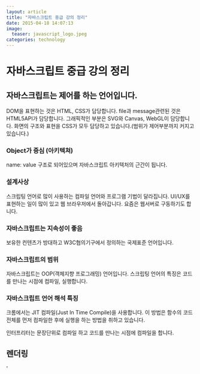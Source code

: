 ```yaml
---
layout: article
title: "자바스크립트 중급 강의 정리"
date: 2015-04-18 14:07:13
image:
  teaser: javascript_logo.jpeg
categories: technology
---
```


# 자바스크립트 중급 강의 정리

## 자바스크립트는 제어를 하는 언어입니다.
DOM을 표현하는 것은 HTML, CSS가 담당합니다.
file과 message관련된 것은 HTML5API가 담당합니다.
그래픽적인 부분은 SVG와 Canvas, WebGL이 담당합니다.
화면의 구조와 표현을 CSS가 모두 담당하고 있습니다.(범위가 제어부분까지 커지고 있습니다.)

### Object가 중심 (아키텍쳐)
name: value 구조로 되어있으며 자바스크립트 아키텍처의 근간이 됩니다.

### 설계사상
스크립팅 언어로 많이 사용하는 컴파일 언어와 프로그램 기법이 달라집니다.
UI/UX를 표현하는 일이 많이 있고 웹 브라우저에서 돌아갑니다.
요즘은 웹서버로 구동하기도 합니다.

### 자바스크립트는 지속성이 좋음
보유한 컨텐츠가 방대하고 W3C협의기구에서 정의하는 국제표준 언어입니다.

### 자바스크립트의 범위
자바스크립트는 OOP(객체지향 프로그래밍) 언어입니다.
스크립팅 언어의 특징은 코드를 만나는 시점에 컴파일, 실행합니다.

### 자바스크립트 언어 해석 특징
크롬에서는 JIT 컴파일(Just In Time Compile)을 사용합니다.
이 방법은 함수의 코드 전체를 먼저 컴파일한 후에 실행을 하는 방법을 취하고 있습니다.

인터프리터는 문장단위로 컴파일 하고 코드를 만나는 시점에 컴파일을 합니다.

## 렌더링
'<script>'코드를 만났을 때 자바스크립트 실행 환경을 설정하고 렌더링을 합니다.
렌더링 결과로는 오브젝트를 생성하고, 값을 초기화하며, 연산자를 설정합니다.
그리고 빌트인을 생성하는데 빌트인은 어느 함수에서나, 그리고 아무때나 호출 가능한 함수를 말합니다.

### 빌트인
빌트인은 데이터 타입 오브젝트 연산자로 종류는 아래와 같습니다.

- 데이터 타입
 - Undefined Null Boolean Number String
- 빌트인 오브젝트
 - Global Object Function Array
 - String Boolean number
 - Math Date RegExp JSON Error
- 빌트인 연산자
 - ++, --

빌트인의 오브젝트는 글로벌 오브젝트, Object, Function Object로 나누어집니다.

### 프로퍼티
- name, value의 쌍을 프로퍼티라고 합니다.

### prototype
오브젝트의 형태로 프로퍼티를 연결할 때 사용하고 오브젝트의 메소드가 여기에 정의됩니다.
그리고 prototype을 이용하여 상속을 구현할 수 있습니다.

### new 연산자
인스턴스를 생성하는 연산자로 prototype에 있는 프로퍼티들은 인스턴스간에 공유됩니다.
instanceof 연산자를 이용해서 어떤 생성자 함수로 만들어졌는지 찾을 수 있습니다.

### ES5: JSON프로젝트
JavaScript Object Notation의 약자로 자바스크립트 구문을 적용할 때 쓰입니다.
배열로 시작하며 안은 object의 형태입니다.
JSON에서 Javascript객체로 변환하는 parse메서드와 그 반대로 작동하는 stringfy메서드가 있습니다.

### Function Object
function이라는 키워드를 만나면 Function 오브젝트를 만듭니다.
Function 오브젝트는 독립된 객체로 인식하고 접근해야 합니다. 그 이유는 자바스크립트는 OOP 언어이기 때문입니다.
이 오브젝트는 call, apply, bind 3개의 메소드를 가지고 있습니다.
함수가 호출이 되면 엔진은 함수를 찾아서 실행시킵니다.

## 아키텍처, 메커니즘
아키텍처와 메커니즘은 다음과 같이 나타낼 수 있습니다.
- 아키텍처
목적을 가진 구조
- 메커니즘
목적을 달성하기 위한 방법

아키텍처와 매커니즘을 제대로 구현하기 위해서는 정확한 이해가 필요합니다.

### 자바스크립트 목적
자바스크립트는 프로그래밍 언어이고 언어의 목적은 소통입니다.
그러므로 자바스크립트 프로그램의 목적은 프로그램을 통한 자바스크립트 엔진과의 소통에 있습니다.
그러므로 자바스크립트를 문법중심으로 접근하기 보다는 자바스크립트 엔진의 상태를 파악하고 아키텍처와 매커니즘을 이해해야 합니다.

### 실행환경 인식
자바스크립트 엔진이 function 오브젝트를 생성하는 목적은 function 오브젝트 단위로 호출하고 실행하기 위해서입니다.
실행 환경이 만들어지고 이를 인식하기 위해서는 환경을 저장할 필요가 있습니다.

## 내부 프로퍼티
내부 프로퍼티는 엔진이 인식할 수 있는 프로퍼티를 말합니다. 이는 내부처리를 위해 사용되며 스펙상의 사항으로 외부에서 접근 불가합니다.
표기는 [[ ]] 형태로 하며 예를 들면 [[Scope]] 이와 같습니다.
내부프로퍼티는 공통 프로퍼티와 선택적 프로퍼티로 나누어집니다.

### 공통 내부 프로퍼티
모든 오브젝트에 설정
[[Prototype]]: 오브젝트의 프로토타입(Object or Null)
[[Class]: 오브젝트 유형구분(String)
[[Extensible]]: 오브젝트에 프로퍼티 추가 가능여부(Boolean)
[[Get]]: 이름을 가진 프로퍼티 값을 반환(any)
[[GetOwnProperty]]: 오브젝트 소유의 프로퍼티 디스크립터 속성반환(프로젝트 디스크립터 - Enummarable)
[[GetProperty]]: 오브젝트의 프로퍼티 디스크립터 속성 반환(프로퍼티 디스크립터)
[[Put]]: 프로퍼티 이름의 값을 설정
[[HasProperty]]
[[Delete]]: 오브젝트에서 프로퍼티 이름 삭제
[[DefaultValue]]-프리미티브 값: 오브젝트의 디폴트 값(함수) - Boolean, number, string, date 에서만 적용가능확인해봐야함
[[DefinedOwnProperty]]: 오브젝트에 프로퍼티 추가, 값, 변경

### 선택적 내부 프로퍼티
[PrimitiveValue]]: Boolean, Number, String, Date에서만 제공(값)
[[Constructor]]: new연산자로 생성시 반환
[[Call]]: 함수를 호출 function object만 있음
[[HasInstance]]: 오브젝트 생성한 인스턴스
[[Scope]]: Function 오브젝트 실행되는 렉시컬 환경(정적인 환경 - lexical environment)
[[FormalParameters]]: 호출된 함수의 파라미터 이름 리스트(유사배열)
[[Code]]: 함수가 호출되었을때 실행(함수의 코드 내용)
[[TargetFunction]]: 바인드에서만 사용
[[BoundThis]]: 바인드에서만사용
[[Boundarguments]]: 파인드에서만 사용
[[Match]]: 정규식을 중간중간 저장
[[ParameterMap]]: 아규먼트 오브젝트와 함수 파라미터의 프로퍼티 매핑(호출과 정의의 매개변수 연결)

### 함수 선언방법
- 함수 선언문
{% highlight js %}
function funcName() {

}
{% endhighlight %}
- 함수 표현식
{% highlight js %}
var funcName = function() {

}
{% endhighlight %}

## 자바스크립트 엔진 해석
스크립팅 언어로 한 줄씩 해석합니다. 함수형태에 따라서 중간에 있는 코드가 먼저 해석되기도 합니다.(JIT컴파일러)
자바스크립트 엔진은 코드를 해석할 때 함수 선언문을 먼저 해석하고, 변수를 초기화한 후에 자바스크립트 코드를 실행시킵니다.
즉, 함수는 호출하는 위치에 영향을 받지 않습니다.

### 함수선언문 오버라이딩
함수 이름이 같은 함수를 함수선언문으로 중복 정의하면 뒤에 있는 함수로 정의됩니다.

### 아규먼트 오브젝트
함수의 파라미터로 아규먼트 오브젝트가 만들어집니다. 함수를 호출하는 곳에서는 값을 넘겨주고, 함수를 호출받는 곳에서는 이름을 정의합니다.
호출한 함수에서 부른 아규먼트의 순서대로 파라미터 이름을 설정합니다.(함수 안에서 파라미터 이름으로 값을 사용하기 위해 설정)

arguments로 호출할 때 넘어온 파라미터들을 사용할 수 있습니다.(파라미터가 유동적일 때 사용하면 유용합니다.)
arguments.length에는 호출할 때 넘겨준 파라미터들의 개수를 알 수 있습니다.
예를 들어
{% highlight js %}
get({soccer: 11}, {book: 20});
{% endhighlight %}
으로 호출하면
{% highlight js %}
arguments = {0: {soccer: 11}, 1: {book: 20}, length: 2};
{% endhighlight %}
형태로 저장됩니다.
이런 형태이기 때문에 for-in 문을 작성하면 length까지 고려해 줘야합니다. 즉, for-in보다는 for문이 사용하는데 편리합니다.

## 스코프
범위의 개념으로 범위를 제한하고 신속한 검색을 하며, 접근을 편리하게 하는 목적으로 사용됩니다.
스코프의 구조는 계층적 구조를 형성하고 있으며 Function 오브젝트를 생성할 때 스코프를 설정합니다.

### 글로벌
글로벌 오브젝트는 프로그램의 시작점으로 전체 프로그램에 1개가 있습니다.
글로벌 스코프는 최종적으로 검색이 되는 스코프이며 역시 전체에서 1개가 있습니다.
글로벌 변수는 글로벌 오브젝트에 선언이 되어있으면 글로벌 변수로 보며, 함수 또한 마찬가지입니다.

### 지역
지역변수는 함수안에서 var 키워드를 사용하여 만들며, 상수의 개념은 존재하지 안습니다.

### 바인딩
구조적으로 결속된 상태로 만들어주는 것을 바인딩이라고 하며, 정적 바인딩과 동적바인딩이 있습니다.
정적바인딩이란 초기화 단계에서 바인딩을 하는 것으로 대부분 Function 오브젝트를 설정할 때 바인딩이 됩니다.

참고) own자기가 만든 것들(상속등의 일로 만들어진 것이 아님)
참고) 자바스크립트 정규표현식 4개
메소드 2개 exec, test(맞는지 확인할 때는 이것 사용 - 더 빠름)
동적바인딩은 실행단계에서 바인딩하는 것으로 eval이나 with함수가 이에 해당합니다.

참고) 파라미터가 고정적일때는 call을 사용하고 유동적일 때는 apply를 사용함
참고) built-in 오브젝트를 사용할 때는 name value로 처리해야하므로 Object를 상속받음

## 참고자료
김영보 (2015). 몰입! 자바스크립트 완전하게 내 것으로 만들기. ITC
